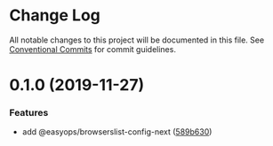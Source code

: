 # Change Log

All notable changes to this project will be documented in this file.
See [Conventional Commits](https://conventionalcommits.org) for commit guidelines.

# 0.1.0 (2019-11-27)

### Features

- add @easyops/browserslist-config-next ([589b630](https://git.easyops.local/anyclouds/next-core/commits/589b630))
